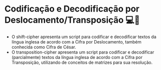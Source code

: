 # Codificação e Decodificação por Deslocamento/Transposição 💻🔎

- O shift-cipher apresenta um script para codificar e decodificar textos da língua inglesa de acordo com a Cifra por Deslocamento, também conhecida como Cifra de César.
- O transposition-cipher apresenta um script para codificar e decodificar (parcialmente) textos da língua inglesa de acordo com a Cifra por Transposição, utilizando de conceitos de matrizes para sua resolução.
